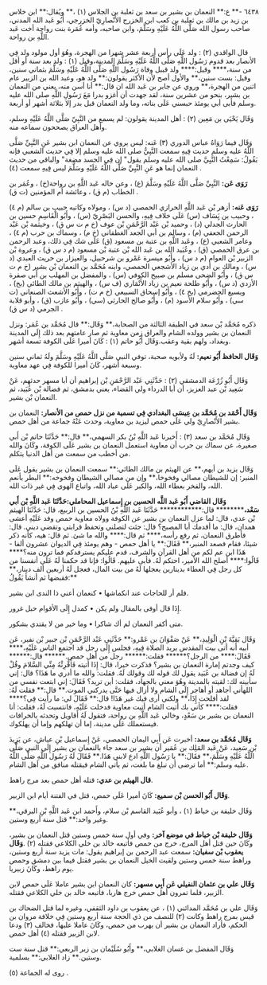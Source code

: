٦٤٣٨ -** ع:** النعمان بن بشير بن سعد بن ثعلبة بن الجلاس (١) ،** ويُقال:** ابن خلاس بن زيد بن مالك بن ثعلبة بن كعب ابن الخزرج الأَنْصارِيّ الخزرجي، أَبُو عَبد الله المدني، صاحب رسول الله صَلَّى اللَّهُ عَلَيْهِ وسَلَّمَ، وابن صاحبه، وأمه عُمَرة بنت رواحة أخت عَبد اللَّهِ بن رواحة.

قال الواقدي (٢) : ولد عَلَى رأس أربعة عشر شهرا من الهجرة، وهُوَ أول مولود ولد فِي الأنصار بعد قدوم رَسُول اللَّهِ صَلَّى اللَّهُ عَلَيْهِ وسَلَّمَ المدينة،وقيل (١) : ولد بعد سنة أو أقل من سنة،**** وقيل:**** ولد قببل وفاة رَسُول اللَّهِ صَلَّى اللَّهُ عَلَيْهِ وسَلَّمَ بثماني سنين، وقيل: بست سنين،** والأول أصح لأن الأكثر يقولون:** ولد هو، وعبد الله بن الزبير عام اثنين من الهجرة،** وروي عن جابر بن عَبد الله ان قال:** أنا أسن منه، يعني من النعمان بن بشير، بنحو من عشرين سنة، لقد جهدت أن أغزو بدرا مَعَ رَسُولِ اللَّهِ صلى الله عليه وسلم فأبى أبي يومئذ حبسني عَلَى بناته، وما ولد النعمان قبل بدر إلا بثلاثة أشهر أو أربعة.

وَقَال يَحْيَى بن مَعِين (٢) : أهل المدينة يقولون: لم يسمع من النَّبِيّ صَلَّى اللَّهُ عَلَيْهِ وسلم، وأهل العراق يصححون سماعه منه.

وَقَال فيما رَوَاهُ عباس الدوري (٣) عَنه: ليس يروي عن النعمان ابن بشير عَنِ النَّبِيِّ صَلَّى اللَّهُ عليه وسلم حديث فِيهِ سمعت النَّبِيُّ صلى الله عليه وسلم إلا فِي حديث الشعبي فإنه يَقُولُ: سَمِعْتُ النَّبِيَّ صلى الله عليه وسلم يقول" إن فِي الجسد مضغة" والباقي من حديث النعمان إنما هو عَنِ النَّبِيِّ صَلَّى اللَّهُ عَلَيْهِ وسَلَّمَ ليس فِيهِ سمعت (٤) .

**رَوَى عَن:** النَّبِيِّ صَلَّى اللَّهُ عَلَيْهِ وسَلَّمَ (ع) ، وعن خاله عَبد اللَّهِ بن رواحة(خ) ، وعُمَر بن الخطاب (م ق) ، وعائشة أم المؤمنين (ت ق) .

**رَوَى عَنه:** أزهر بْن عَبد اللَّهِ الحرازي الحمصي (د س) ، ومولاه وكاتبه حبيب بن سالم (م ٤) ، وحبيب بن يَِسَاف (س) عَلَى خلاف فِيهِ، والحسن البَصْرِيّ (س) ، وأَبُو الْقَاسِمِ حسين بن الحارث الجدلي (د) ، وحميد بْن عَبْد الرَّحْمَنِ بْن عوف (خ م ت س ق) ، وخيثمة بْن عَبْد الرحمن الجعفي (م) ، وسالم بن أبي الجعد الغطفاني (خ م) ، وسماك بن حرب (م ٤) ، وعامر الشعبي (ع) ، وعَبد اللَّهِ بن عتبة بن مسعود (ق) عَلَى شك فِي ذلك، وعبد الرحمن بن عرق الحمصي (ق) ، وعُبَيد الله بن عَبد الله بْن عتبة بْن مسعود (م د س ق) ، وعروة بْن الزبير بْن العوام (م د س) ، وأَبُو ميسرة عَمْرو بن شرحبيل، والعيزار بن حريث العبدي (د س) ، ومالك بن أدي بن زياد الأشجعي الحمصي، وابنه مُحَمَّد بن النعمان بْن بشير (خ م ت س ق) ، وأَبُو الضحى مسلم بن صبيح الكوفي (س) ، والمفضل بن المهلب بن أَبي صفرة الأزدي (د س) ، وأَبُو طلحة نعيم بن زياد الأَنْمَاري (ف س) ، والهيثم بن مالك الطائي (بخ) ، ويسيع الحضرمي (بخ ٤) ، وأَبُو إسحاق السبيعي (خ م ت) ، وأَبُو الأشعث الصنعاني (ت سي) ، وأَبُو سلام الأسود (م) ، وأَبُو صالح الحارثي (سي) ، وأَبُو عازب (ق) ، وأبو قلابة الجرمي (د س ق) .

ذكره مُحَمَّد بْن سعد في الطبقة الثالثة من الصحابة،** وَقَال:** قال مُحَمَّد بن عُمَر: ونزل النعمان بن بشير وولده الشام والعراق زمن معاوية ثم صار عامتهم بعد ذلك إِلَى المدينة وبغداد، ولهم بقية وعقب.وَقَال أَبُو حاتم (١) : كَانَ أميرا عَلَى الكوفة تسعة أشهر.

**وَقَال الحافظ أَبُو نعيم:** لَهُ ولأبويه صحبة، توفي النبي صَلَّى اللَّهُ عَلَيْهِ وسَلَّمَ ولَهُ ثماني سنين وسبعة أشهر، كَانَ أميرا للكوفة فِي عهد معاوية.

وَقَال أَبُو زُرْعَة الدمشقي (٢) : حَدَّثَنِي عَبْد الرَّحْمَنِ بْن إبراهيم أن أبا مسهر حدثهم، عَنْ سَعِيد بْن عبد العزيز، أن أبا الدرداء ولي القضاء، يعني بدمشق، ثم فضالة بْن عُبَيد، ثم النعمان بْن بشير.

**وَقَال أَحْمَد بن مُحَمَّد بن عِيسَى البغدادي فِي تسمية من نزل حمص من الأنصار:** النعمان بن بشير الأَنْصارِيّ ولي عَلَى حمص ليزيد بن معاوية، وحدث عَنْهُ جماعة من أهل حمص.

وَقَال مُحَمَّد بن سعد (٣) : أَخبرنا عَبد اللَّهِ بْنُ بكر السهمي،** قال:** حَدَّثَنَا حاتم بْن أَبي صغيرة، عن سماك بن حرب أن معاوية استعمل النعمان بن بشير عَلَى الكوفة، وكَانَ والله من أخطب من سمعت من أهل الدنيا يتكلم.

وَقَال يزيد بن أيهم،** عن الهيثم بن مالك الطائي:** سمعت النعمان بن بشير يقول عَلَى المنبر: إن للشيطان مصالي وفخوخا،** وإن من مصالي الشيطان وفخوخه:** البطر بأنعم الله، والفخر بعطاء الله، والكبر عَلَى عباد الله، واتباع الهوى فِي غير ذات الله.

**وَقَال القاضي أَبُو عَبد اللَّه الحسين بن إِسماعيل المحاملي:**حَدَّثَنَا عَبد اللَّهِ بْن أَبي سَعْد،************ قال:************ حَدَّثَنَا عَبد اللَّهِ بْنُ الحسين بن الربيع، قال: حَدَّثَنَا الهيثم بْن عدي، قال: لما عزل النعمان بن بشير عن الكوفة وولاه معاوية حمص وفد عَلَيْهِ أعشى همدان، قال: ما أقدمك أبا المصبح؟ قال: جئت لتصلني وتحفظ قرابتي وتقضي ديني. قال: فأطرق النعمان، ثم رفع رأسه،**** ثم قال:**** والله ما شئ. ثم قال: هيه، كأنه ذكر شيئا، فقام فصعد المنبر،** فَقَالَ:** يا أهل حمص - وهم يومئذ فِي الديوان عشرون ألفا - هَذَا ابن عم لكم من أهل القرآن والشرف، قدم عليكم يسترفدكم فما ترون منه؟**** قَالُوا:**** أصلح الله الأمير، احتكم لَهُ. فأبى عليهم. قَالُوا: فإنا قد حكمنا لَهُ عَلَى أنفسنا من كل رجل فِي العطاء بدينارين يعجلها لَهُ من بيت المال، فعجل لَهُ أربعين ألف دينار،** فقبضها ثم أنشأ يَقُولُ:**

فلم أر للحاجات عند انكماشها • كنعمان أعني ذا الندى ابن بشير.

إِذَا قال أوفى بالمقال ولم يكن • كمدل إِلَى الأقوام حبل غرور.

متى أكفر النعمان لم أك شاكرا • وما خير من لا يقتدي بشكور.

وَقَال بَقِيَّةَ بْنِ الْوَلِيدِ،** عَنْ صَفْوَانَ بن عَمْرو:** حَدَّثَنِي عَبْد الرَّحْمَنِ بْن جبير بْن نفير، عَن أبيه أنه أتى بيت المقدس يريد الصلاة فِيهِ، فجلس إِلَى رجل قد اجتمع الناس عَلَيْهِ،**** فَقَالَ:**** من الرجل؟****** فقلت:****** رجل من أهل حمص.****** قال:****** كيف وجدتم إمارة النعمان بن بشير؟ فذكرت خيرا، قال: إِذَا أتيته فَأَقْرِئْهُ مِنِّي السَّلامَ وقُلْ لَهُ إن فضالة بن عُبَيد يقول لك قوله لك وقولك لَهُ. فقلت: والله ما أدري ما هَذَا؟ قال: إني سأبينه لك: لقيته بالمدينة وهُوَ معني بالجهاد، فقلت: أين تريد؟ فَقَالَ: إني ابتعت نفسي من اللهأني أجاهد أو أهاجر إِلَى الشام ولا أزال فيها حَتَّى يدركني الموت.** قال:** فقلت لَهُ: لقد أفلحت إِذَا،** ولكني أرى فيك غير هَذَا! قال:** فَقَالَ لي: ما رأيت فِي؟**** فقلت:**** كأني بك أتيت الشام أتيت معاوية فدخلت عَلَيْهِ، فانتسبت لَهُ، فقلت: أنا النعمان بن بشير بن سَعْدٍ، وخالي عَبد اللَّهِ بن رواحة، فتقول لَهُ أقاويل وتحدثه بالخرافات فيستعملك عَلَى مدينة، إما أن تهلكهم وإما أن يهلكوك.

**وَقَال مُحَمَّد بن سعد:** أخبرت عَن أَبِي اليمان الحمصي، عَنْ إِسماعيل بْنِ عياش، عن يَزِيدَ بْنِ سَعِيد، عَنْ عَبد المَلِك بن عُمَير أن بشير بن سعد جاء بالنعمان بن بشير إِلَى النبي صَلَّى اللَّهُ عَلَيْهِ وسَلَّمَ،** فقَالَ:** يا رَسُول اللَّهِ ادع لابني هَذَا.** فَقَالَ لَهُ رَسُول اللَّهِ صَلَّى اللَّهُ عليه وسلم:** أما ترضى أن تبلغ ما بلغت، ثم يأتي الشام فيقتله منافق من أهل الشام.

**قال الهيثم بن عدي:** قتله أهل حمص بعد مرج راهط.

**وَقَال أَبُو الحسن بْن سميع:** كَانَ أميرا عَلَى حمص، قتل في الفتنة أيام ابن الزبير.

وَقَال خليفة بن خياط (١) ، وأبو عُبَيد القاسم بْن سلام، وأَحمد ابن عَبد اللَّهِ بْنِ البرقي،** وغير واحد:** قتل سنة أربع وستين.

**وَقَال خليفة بْن خياط في موضع آخر:** وفي أول سنة خمس وستين قتل النعمان بن بشير، وكَانَ حين قتل أهل المرج، خرج من حمص فأتبعه خالد بن خلي الكلاعي فقتله (٢) .**وَقَال يعقوب بْن سفيان:** سمعت عبد الرحمن بن إبراهيم يقول: مات يزيد سنة أربع وستين، وراهط سنة خمس وستين ولقيت الخيل النعمان بن بشير فقتل فيما بين دمشق وحمص يوم راهط، وكَانَ زبيريا.

**وَقَال علي بن عثمان النفيلي عَن أَبِي مسهر:** كان النعمان ابن بشير عاملا عَلَى حمص لابن الزبير، فلما تمرون أهل حمص خرج هاربا، فأتبعه خالد بن خلي الكلاعي فقتله.

وَقَال علي بن مُحَمَّد المدائني (١) ، عن يعقوب بن داود الثقفي، وغيره لما قتل الضحاك بن قيس بمرج راهط وكانت (٢) للنصف من ذي الحجة سنة أربع وستين فِي خلافة مروان بن الحكم، فأراد النعمان بن بشير أن يهرب من حمص، وكَانَ عاملا عليها، فخالف (٣) ودعا لابن الزبير فقتله (٤) أهل حمص.

وَقَال المفضل بن غسان الغلابي،** وأَبُو سُلَيْمان بن زبر الربعي:** قتل سنة ست وستين.** زاد الغلابي:** بسلمية.

روى له الجماعة (٥) .